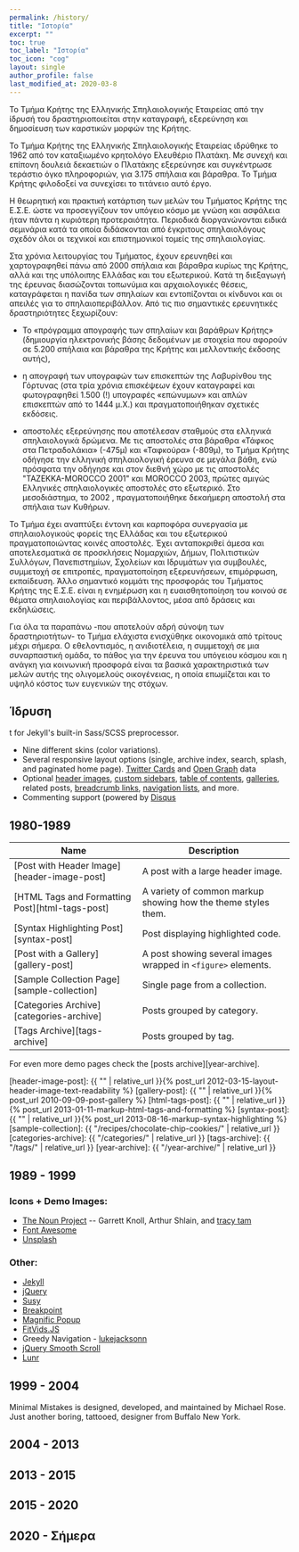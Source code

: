 ```yaml
---
permalink: /history/
title: "Ιστορία"
excerpt: ""
toc: true
toc_label: "Ιστορία"
toc_icon: "cog"
layout: single
author_profile: false
last_modified_at: 2020-03-8
---
```


Το Τμήμα Κρήτης της Ελληνικής Σπηλαιολογικής Εταιρείας από την ίδρυσή του δραστηριοποιείται στην καταγραφή, εξερεύνηση και δημοσίευση των καρστικών μορφών της Κρήτης.

Το Τμήμα Κρήτης της Ελληνικής Σπηλαιολογικής Εταιρείας ιδρύθηκε το 1962 από τον καταξιωμένο κρητολόγο Ελευθέριο Πλατάκη. Με συνεχή και επίπονη δουλειά δεκαετιών ο Πλατάκης εξερεύνησε και συγκέντρωσε τεράστιο όγκο πληροφοριών, για 3.175 σπήλαια και βάραθρα. Το Τμήμα Κρήτης  φιλοδοξεί να συνεχίσει το τιτάνειο αυτό έργο.

Η θεωρητική και πρακτική κατάρτιση των μελών του Τμήματος Κρήτης της Ε.Σ.Ε. ώστε να προσεγγίζουν τον υπόγειο κόσμο με γνώση και ασφάλεια ήταν πάντα η κυριότερη προτεραιότητα. Περιοδικά διοργανώνονται ειδικά σεμινάρια κατά τα οποία διδάσκονται από έγκριτους σπηλαιολόγους σχεδόν όλοι οι τεχνικοί και επιστημονικοί τομείς της σπηλαιολογίας.

Στα χρόνια λειτουργίας του Τμήματος, έχουν ερευνηθεί και χαρτογραφηθεί πάνω από 2000 σπήλαια και βάραθρα κυρίως της Κρήτης, αλλά και της υπόλοιπης Ελλάδας και του εξωτερικού. Κατά τη διεξαγωγή της έρευνας διασώζονται τοπωνύμια και αρχαιολογικές θέσεις, καταγράφεται η πανίδα των σπηλαίων και εντοπίζονται οι κίνδυνοι και οι απειλές για το σπηλαιοπεριβάλλον. Από τις πιο σημαντικές ερευνητικές δραστηριότητες  ξεχωρίζουν:

* Το «πρόγραμμα απογραφής των σπηλαίων και βαράθρων Κρήτης» (δημιουργία ηλεκτρονικής βάσης δεδομένων με στοιχεία που αφορούν σε 5.200 σπήλαια και βάραθρα της Κρήτης και μελλοντικής έκδοσης αυτής), 

* η απογραφή των υπογραφών των επισκεπτών της Λαβυρίνθου της Γόρτυνας (στα τρία χρόνια επισκέψεων έχουν καταγραφεί και φωτογραφηθεί 1.500 (!) υπογραφές «επώνυμων» και απλών επισκεπτών από το 1444 μ.Χ.) και πραγματοποιήθηκαν σχετικές εκδόσεις.

* αποστολές εξερεύνησης που αποτέλεσαν σταθμούς στα ελληνικά σπηλαιολογικά δρώμενα. Με τις αποστολές στα βάραθρα «Τάφκος στα Πετραδολάκια» (-475μ) και «Ταφκούρα» (-809μ), το Τμήμα Κρήτης οδήγησε την ελληνική σπηλαιολογική έρευνα σε μεγάλα βάθη, ενώ πρόσφατα την οδήγησε και στον διεθνή χώρο  με τις αποστολές "TAZEKKA-MOROCCO 2001" και MOROCCO 2003,  πρώτες  αμιγώς Ελληνικές σπηλαιολογικές  αποστολές στο εξωτερικό. Στο μεσοδιάστημα, το 2002 , πραγματοποιήθηκε δεκαήμερη αποστολή στα σπήλαια των Κυθήρων.

Το Τμήμα έχει αναπτύξει έντονη και καρποφόρα συνεργασία με σπηλαιολογικούς φορείς της Ελλάδας και του εξωτερικού πραγματοποιώντας κοινές αποστολές. Έχει ανταποκριθεί άμεσα και αποτελεσματικά σε προσκλήσεις Νομαρχιών, Δήμων, Πολιτιστικών Συλλόγων, Πανεπιστημίων, Σχολείων και Ιδρυμάτων για συμβουλές, συμμετοχή σε επιτροπές, πραγματοποίηση εξερευνήσεων, επιμόρφωση, εκπαίδευση. Άλλο σημαντικό κομμάτι της προσφοράς του Τμήματος Κρήτης της Ε.Σ.Ε. είναι η  ενημέρωση και η ευαισθητοποίηση του κοινού σε θέματα σπηλαιολογίας και περιβάλλοντος, μέσα από δράσεις και εκδηλώσεις.

Για όλα τα παραπάνω -που αποτελούν αδρή σύνοψη των δραστηριοτήτων- το Τμήμα ελάχιστα ενισχύθηκε οικονομικά από τρίτους μέχρι σήμερα. Ο εθελοντισμός, η ανιδιοτέλεια, η συμμετοχή σε μια συναρπαστική ομάδα, το πάθος για την έρευνα του υπόγειου κόσμου και η ανάγκη για κοινωνική προσφορά είναι τα βασικά χαρακτηριστικά των μελών αυτής της ολιγομελούς οικογένειας, η οποία επωμίζεται και το υψηλό κόστος των ευγενικών της στόχων.

## Ίδρυση

t for Jekyll's built-in Sass/SCSS preprocessor.
- Nine different skins (color variations).
- Several responsive layout options (single, archive index, search, splash, and paginated home page).
 [Twitter Cards](https://dev.twitter.com/cards/overview) and [Open Graph](http://ogp.me/) data
- Optional [header images](https://mmistakes.github.io/minimal-mistakes/docs/layouts/#headers), [custom sidebars](https://mmistakes.github.io/minimal-mistakes/docs/layouts/#sidebars), [table of contents](https://mmistakes.github.io/minimal-mistakes/docs/helpers/#table-of-contents), [galleries](https://mmistakes.github.io/minimal-mistakes/docs/helpers/#gallery), related posts, [breadcrumb links](https://mmistakes.github.io/minimal-mistakes/docs/configuration/#breadcrumb-navigation-beta), [navigation lists](https://mmistakes.github.io/minimal-mistakes/docs/helpers/#navigation-list), and more.
- Commenting support (powered by [Disqus](https://disqus.com/)


## 1980-1989

| Name                                        | Description                                           |
| ------------------------------------------- | ----------------------------------------------------- |
| [Post with Header Image][header-image-post] | A post with a large header image. |
| [HTML Tags and Formatting Post][html-tags-post] | A variety of common markup showing how the theme styles them. |
| [Syntax Highlighting Post][syntax-post] | Post displaying highlighted code. |
| [Post with a Gallery][gallery-post] | A post showing several images wrapped in `<figure>` elements. |
| [Sample Collection Page][sample-collection] | Single page from a collection. |
| [Categories Archive][categories-archive] | Posts grouped by category. |
| [Tags Archive][tags-archive] | Posts grouped by tag. |

For even more demo pages check the [posts archive][year-archive].

[header-image-post]: {{ "" | relative_url }}{% post_url 2012-03-15-layout-header-image-text-readability %}
[gallery-post]: {{ "" | relative_url }}{% post_url 2010-09-09-post-gallery %}
[html-tags-post]: {{ "" | relative_url }}{% post_url 2013-01-11-markup-html-tags-and-formatting %}
[syntax-post]: {{ "" | relative_url }}{% post_url 2013-08-16-markup-syntax-highlighting %}
[sample-collection]: {{ "/recipes/chocolate-chip-cookies/" | relative_url }}
[categories-archive]: {{ "/categories/" | relative_url }}
[tags-archive]: {{ "/tags/" | relative_url }}
[year-archive]: {{ "/year-archive/" | relative_url }}



## 1989 - 1999

### Icons + Demo Images:

- [The Noun Project](https://thenounproject.com) -- Garrett Knoll, Arthur Shlain, and [tracy tam](https://thenounproject.com/tracytam)
- [Font Awesome](http://fontawesome.io/)
- [Unsplash](https://unsplash.com/)

### Other:

- [Jekyll](https://jekyllrb.com/)
- [jQuery](https://jquery.com/)
- [Susy](http://susy.oddbird.net/)
- [Breakpoint](http://breakpoint-sass.com/)
- [Magnific Popup](http://dimsemenov.com/plugins/magnific-popup/)
- [FitVids.JS](http://fitvidsjs.com/)
- Greedy Navigation - [lukejacksonn](https://codepen.io/lukejacksonn/pen/PwmwWV)
- [jQuery Smooth Scroll](https://github.com/kswedberg/jquery-smooth-scroll)
- [Lunr](http://lunrjs.com)

## 1999 - 2004

Minimal Mistakes is designed, developed, and maintained by Michael Rose. Just another boring, tattooed, designer from Buffalo New York.

## 2004 - 2013

## 2013 - 2015

## 2015 - 2020

## 2020 - Σήμερα

